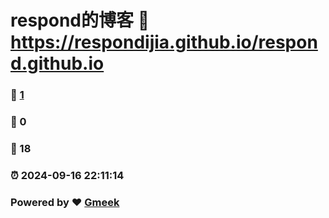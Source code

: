 # respond的博客 :link: https://respondijia.github.io/respond.github.io 
### :page_facing_up: [1](https://respondijia.github.io/respond.github.io/tag.html) 
### :speech_balloon: 0 
### :hibiscus: 18 
### :alarm_clock: 2024-09-16 22:11:14 
### Powered by :heart: [Gmeek](https://github.com/Meekdai/Gmeek)
